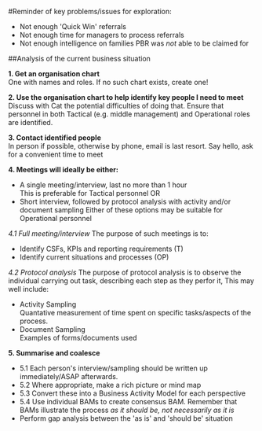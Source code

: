 #Reminder of key problems/issues for exploration:
+ Not enough 'Quick Win' referrals
+ Not enough time for managers to process referrals
+ Not enough intelligence on families PBR was *not* able to be claimed for

##Analysis of the current business situation

**1. Get an organisation chart**</br>
One with names and roles.  If no such chart exists, create one!

**2. Use the organisation chart to help identify key people I need to meet**</br>
Discuss with Cat the potential difficulties of doing that.  Ensure that personnel in both Tactical (e.g. middle management) and Operational roles are identified.

**3. Contact identified people**</br>
In person if possible, otherwise by phone, email is last resort.
Say hello, ask for a convenient time to meet

**4. Meetings will ideally be either:**</br>
+ A single meeting/interview, last no more than 1 hour</br>
This is preferable for Tactical personnel
OR</br>
+ Short interview, followed by protocol analysis with activity and/or document sampling
Either of these options may be suitable for Operational personnel

*4.1 Full meeting/interview*
The purpose of such meetings is to:</br>
+ Identify CSFs, KPIs and reporting requirements (T)
+ Identify current situations and processes (OP)

*4.2 Protocol analysis*
The purpose of protocol analysis is to observe the individual carrying out task, describing each step as they perfor it,
This may well include:</br>
+ Activity Sampling</br>
Quantative measurement of time spent on specific tasks/aspects of the process.
+ Document Sampling</br>
Examples of forms/documents used

**5. Summarise and coalesce**
+ 5.1 Each person's interview/sampling should be written up immediately/ASAP afterwards.
+ 5.2 Where appropriate, make a rich picture or mind map
+ 5.3 Convert these into a Business Activity Model for each perspective
+ 5.4 Use individual BAMs to create consensus BAM.  Remember that BAMs illustrate the process *as it should be, not necessarily as it is*
+ Perform gap analysis between the 'as is' and 'should be' situation
